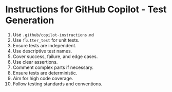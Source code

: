 # Instructions for GitHub Copilot - Test Generation

1. Use `.github/copilot-instructions.md`
2. Use `flutter_test` for unit tests.
3. Ensure tests are independent.
4. Use descriptive test names.
5. Cover success, failure, and edge cases.
6. Use clear assertions.
7. Comment complex parts if necessary.
8. Ensure tests are deterministic.
9. Aim for high code coverage.
10. Follow testing standards and conventions.

